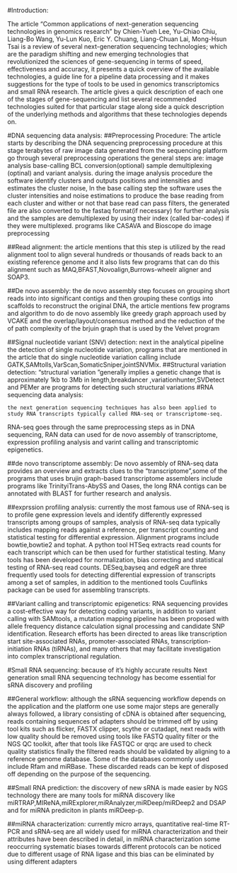 #Introduction:

The article “Common applications of next-generation sequencing technologies in genomics research” by Chien-Yueh Lee, Yu-Chiao Chiu, Liang-Bo Wang, Yu-Lun Kuo, Eric Y. Chuang, Liang-Chuan Lai, Mong-Hsun Tsai is a review of several next-generation sequencing technologies; which are the paradigm shifting and  new emerging technologies that revolutionized the sciences of gene-sequencing in terms of speed, effectiveness and accuracy, it presents a quick overview of the available technologies, a guide line for a pipeline data processing and it makes suggestions for the type of tools to be used in genomics transcriptomics and small RNA research.
The article gives a quick description of each one of the stages of gene-sequencing and list several recommended technologies suited for that particular stage along side a quick description of the underlying methods and algorithms that these technologies depends on. 

#DNA sequencing data analysis:
##Preprocessing Procedure:
The article starts by describing the DNA sequencing preprocessing procedure at this stage terabytes of raw image data generated from the sequencing  platform go through several preprocessing operations the general steps are: image analysis base-calling BCL conversion(optional) sample demultiplexing (optinal) and variant analysis.
during the image analysis procedure the software identify clusters and outputs positions and intensities and estimates the cluster noise, In the base calling step the software uses the cluster intensities and noise estimations to produce the base reading from each cluster and wither or not that base read can pass filters, the generated file are also converted to the fastaq format(if necessary) for further analysis and the samples are demultiplexed by using their index (called bar-codes) if they were multiplexed. programs like CASAVA and Bioscope do image preprocessing


##Read alignment:
	the article mentions that this step is utilized by the read alignment tool to align several hundreds or thousands of reads back to an existing reference genome and it also lists few programs that can do this alignment such as MAQ,BFAST,Novoalign,Burrows-wheelr aligner and SOAP3.

##De novo assembly:
the de novo assembly step focuses on grouping short reads into into significant contigs and then grouping these contigs into scaffolds to reconstruct the original DNA, the article mentions few programs and algorithm to do de novo assembly like greedy graph approach used by VCAKE and the overlap/layout/consensus method and the reduction of the of path complexity of the brjuin graph that is used by the Velvet program	

##Signal nucleotide variant (SNV) detection:
	next in the analytical pipeline the detection of single nucleotide variation, programs that are mentioned in the article that do single nucleotide variation calling include GATK,SAMtolls,VarScan,SomaticSniper,jointSNVMix.
##Structural variation detection:
	“structural variation ”generally implies a genetic change that is approximately 1kb to 3Mb in length,breakdancer ,variationhunter,SVDetect and PEMer are programs for detecting such structural variations
#RNA sequencing data analysis:

	the next generation sequencing techniques has also been applied to study RNA transcripts typically called RNA-seq or transcriptome-seq.
RNA-seq goes through the same preprocessing steps as in DNA sequencing, RAN data can used for de novo assembly of transcriptome, expression profiling analysis and varint calling and transcriptomic epigenetics.

##de novo transcriptome assembly:
	De novo assembly of RNA-seq data provides an overview and extracts clues to the “transcriptome”,some of the programs that uses brujin graph-based transcriptome assemblers include programs like TrinityiTrans-AbySS  and Oases, the long RNA contigs can be annotated with BLAST for further research and analysis.

##exprssion profiling analysis:
currently the most famous use of RNA-seq is to profile gene expression levels and identify differently expressed transcripts among groups of samples, analysis of RNA-seq data typically includes mapping reads against a reference, per transcript counting and statistical testing for differential expression. Alignment programs include bowtie,bowtie2 and tophat.
 A python tool HTSeq extracts read counts for each transcript which can be then used for further statistical testing.
Many tools has been developed for normalization, bias correcting and statistical testing of RNA-seq read counts.
DESeq,bayseq and edgeR are three frequently used tools for detecting differential expression of transcripts among a set of samples, in addition to the mentioned tools Cuuflinks package can be used for assembling transcripts.

##Variant calling and transcriptomic epigenetics:
	RNA sequencing provides a cost-effective way for detecting coding variants, in addition to variant calling with SAMtools, a mutation mapping pipeline has been proposed with allele frequency distance calculation signal processing and candidate SNP identification.
Research efforts has been directed to areas like transcription start site-associated RNAs,
promoter-associated RNAs, transcription-initiation RNAs (tiRNAs), and many others that may facilitate investigation into complex transcriptional regulation. 

#Small RNA sequencing:
	because of it’s highly accurate results Next generation small RNA sequencing technology
has become essential for sRNA discovery and profiling

##General workflow:
although the sRNA sequencing workflow depends on the application and the platform one use some major steps are generally always followed, a library consisting of cDNA is obtained after sequencing,
reads containing sequences of adapters should be trimmed off by using tool kits such as flicker, FASTX clipper, scythe or cutadapt, next reads with low quality should be removed using tools like FASTQ quality filter or the NGS QC toolkit, after that tools like FASTQC or qrqc are used to check quality statistics finally the filtered reads should be validated by aligning to a reference genome database. 
Some of the databases commonly used include Rfam and miRBase. These discarded reads can be kept of disposed off depending on the purpose of the sequencing.

##Small RNA prediction:
	the discovery of new sRNA is made easier by NGS technology there are many tools for miRNA discovery like miRTRAP,MIReNA,miRExplorer,miRAnalyzer,miRDeep/miRDeep2 and DSAP and for miRNA prediciton in plants miRDeep-p.

##miRNA characterization:
	currently micro arrays, quantitative real-time RT-PCR and sRNA-seq are all widely used for miRNA characterization and their attributes have been described in detail, in miRNA characterization
some reoccurring systematic biases towards different protocols can be noticed due to different usage of RNA ligase and this bias can be eliminated by using different adapters
	
	












